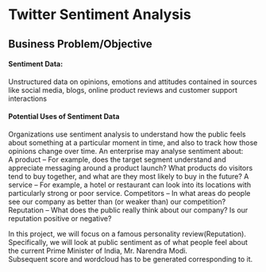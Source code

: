 # Twitter Sentiment Analysis

## Business Problem/Objective

#### Sentiment Data:
Unstructured data on opinions, emotions and attitudes contained in sources like social media, blogs, online product reviews and customer support interactions  

#### Potential Uses of Sentiment Data
Organizations use sentiment analysis to understand how the public feels about something at a particular moment in time, and also to track how those opinions change over time.  An enterprise may analyse sentiment about:  
 A product – For example, does the target segment understand and appreciate messaging around a product launch? What products do visitors tend to buy together, and what are they most likely to buy in the future?
A service – For example, a hotel or restaurant can look into its locations with particularly strong or poor service.
Competitors – In what areas do people see our company as better than (or weaker than) our competition?
Reputation – What does the public really think about our company? Is our reputation positive or negative?  

In this project, we will focus on a famous personality review(Reputation). Specifically, we will look at public sentiment as of what people feel about the current Prime Minister of India, Mr. Narendra Modi.   
Subsequent score and wordcloud has to be generated corresponding to it. 

